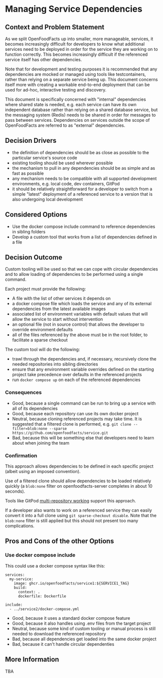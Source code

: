 # Managing Service Dependencies

## Context and Problem Statement

As we split OpenFoodFacts up into smaller, more manageable, services, it becomes increasingly difficult for developers to know what additional services need to be deployed in order for the service they are working on to function correctly. This becomes increasingly difficult if the referenced service itself has other dependencies.

Note that for development and testing purposes it is recommended that any dependencies are mocked or managed using tools like testcontainers, rather than relying on a separate service being up. This document concerns itself more with creating a workable end-to-end deployment that can be used for ad-hoc, interactive testing and discovery.

This document is specifically concerned with "internal" dependencies where shared state is needed, e.g. each service can have its own independent database rather than relying on a shared database service, but the messaging system (Redis) needs to be shared in order for messages to pass between services. Dependencies on services outside the scope of OpenFoodFacts are referred to as "external" dependencies.

## Decision Drivers

* the definition of dependencies should be as close as possible to the particular service's source code
* existing tooling should be used wherever possible
* the mechanism to pull in any dependencies should be as simple and as fast as possible
* any mechanism needs to be compatible with all supported development environments, e.g. local code, dev containers, GitPod
* it should be relatively straightforward for a developer to switch from a simple "latest" deployment of a referenced service to a version that is also undergoing local development

## Considered Options

* Use the docker compose include command to reference dependencies in sibling folders
* Develop a custom tool that works from a list of dependencies defined in a file

## Decision Outcome

Custom tooling will be used so that we can cope with circular dependencies and to allow loading of dependencies to be performed using a single command.

Each project must provide the following:

* A file with the list of other services it depends on
* a docker compose file which loads the service and any of its external dependencies from the latest available images
* associated list of environment variables with default values that will allow the service to start without intervention
* an optional file (not in source control) that allows the developer to override environment defaults
* all of the files referenced by the above must be in the root folder, to facilitate a sparse checkout

The custom tool will do the following:

* trawl through the dependencies and, if necessary, recursively clone the needed repositories into sibling directories
* ensure that any environment variable overrides defined on the starting project take precedence over defaults in the referenced projects
* run `docker compose up` on each of the referenced dependencies

### Consequences

* Good, because a single command can be run to bring up a service with all of its dependencies
* Good, because each repository can use its own docker project
* Neutral, because cloning referenced projects may take time. It is suggested that a filtered clone is performed, e.g. `git clone --filter=blob:none --sparse https://github.com/openfoodfacts/service.git`
* Bad, because this will be something else that developers need to learn about when joining the team

### Confirmation

This approach allows dependencies to be defined in each specific project (albeit using an imposed convention).

Use of a filtered clone should allow dependencies to be loaded relatively quickly (a `blob:none` filter on openfoodfacts-server completes in about 10 seconds).

Tools like GitPod [multi-repository working](https://www.gitpod.io/docs/configure/workspaces/multi-repo) support this approach.

If a developer also wants to work on a referenced service they can easily convert it into a full clone using `git sparse-checkout disable`. Note that the `blob:none` filter is still applied but this should not present too many complications.

## Pros and Cons of the other Options

### Use docker compose include

This could use a docker compose syntax like this:

```
services:
  my-service:
    image: ghcr.io/openfoodfacts/service1:${SERVICE1_TAG}
    build:
      context: .
      dockerfile: Dockerfile

include:
  - ../service2/docker-compose.yml
```

* Good, because it uses a standard docker compose feature
* Good, because it also handles using .env files from the target project
* Neutral, because some kind of custom tooling or manual process is still needed to download the referenced repository
* Bad, because all dependencies get loaded into the same docker project
* Bad, because it can't handle circular dependenties

## More Information

TBA
